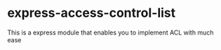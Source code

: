 # express-access-control-list
This is a express module that enables you to implement ACL with much ease
